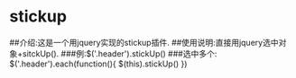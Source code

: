 # stickup
##介绍:这是一个用jquery实现的stickup插件.
##使用说明:直接用jquery选中对象+sitckUp().
###例:$('.header').stickUp()
###选中多个:
    $('.header').each(function(){
      $(this).stickUp()
    })
